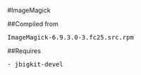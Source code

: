 #ImageMagick

##Compiled from
<pre>ImageMagick-6.9.3.0-3.fc25.src.rpm</pre>

##Requires
<pre>
- jbigkit-devel
</pre>
